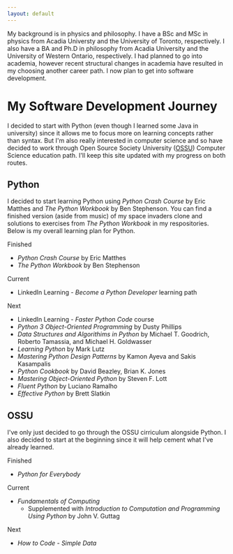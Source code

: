 ```yaml
---
layout: default
---
```


My background is in physics and philosophy. I have a BSc and MSc in physics from Acadia Universty and the University of Toronto, respectively. I also have a BA and Ph.D in philosophy from Acadia University and the University of Western Ontario, respectively. I had planned to go into academia, however recent structural changes in academia have resulted in my choosing another career path. I now plan to get into software development.


# My Software Development Journey

I decided to start with Python (even though I learned some Java in university) since it allows me to focus more on learning concepts rather than syntax. But I'm also really interested in computer science and so have decided to work through Open Source Society University ([OSSU](https://github.com/ossu/computer-science)) Computer Science education path. I'll keep this site updated with my progress on both routes.


## Python 

I decided to start learning Python using _Python Crash Course_ by Eric Matthes and _The Python Workbook_ by Ben Stephenson. You can find a finished version (aside from music) of my space invaders clone and solutions to exercises from _The Python Workbook_ in my respositories. Below is my overall learning plan for Python.


Finished
* _Python Crash Course_ by Eric Matthes
* _The Python Workbook_ by Ben Stephenson


Current
* LinkedIn Learning - _Become a Python Developer_ learning path


Next 
* LinkedIn Learning - _Faster Python Code_ course
* _Python 3 Object-Oriented Programming_ by Dusty Phillips
* _Data Structures and Algorithims in Python_ by Michael T. Goodrich, Roberto Tamassia, and Michael H. Goldwasser
* _Learning Python_ by Mark Lutz
* _Mastering Python Design Patterns_ by Kamon Ayeva and Sakis Kasampalis
* _Python Cookbook_ by David Beazley, Brian K. Jones
* _Mastering Object-Oriented Python_ by Steven F. Lott
* _Fluent Python_ by Luciano Ramalho
* _Effective Python_ by Brett Slatkin



## OSSU

I've only just decided to go through the OSSU cirriculum alongside Python. I also decided to start at the beginning since it will help cement what I've already learned.

Finished
* _Python for Everybody_

Current
- _Fundamentals of Computing_
  - Supplemented with _Introduction to Computation and Programming Using Python_ by John V. Guttag

Next
* _How to Code - Simple Data_
